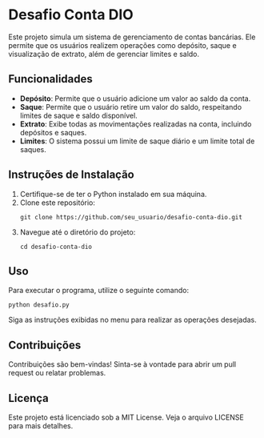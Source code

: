 # Desafio Conta DIO

Este projeto simula um sistema de gerenciamento de contas bancárias. Ele permite que os usuários realizem operações como depósito, saque e visualização de extrato, além de gerenciar limites e saldo.

## Funcionalidades

- **Depósito**: Permite que o usuário adicione um valor ao saldo da conta.
- **Saque**: Permite que o usuário retire um valor do saldo, respeitando limites de saque e saldo disponível.
- **Extrato**: Exibe todas as movimentações realizadas na conta, incluindo depósitos e saques.
- **Limites**: O sistema possui um limite de saque diário e um limite total de saques.

## Instruções de Instalação

1. Certifique-se de ter o Python instalado em sua máquina.
2. Clone este repositório:
   ```
   git clone https://github.com/seu_usuario/desafio-conta-dio.git
   ```
3. Navegue até o diretório do projeto:
   ```
   cd desafio-conta-dio
   ```

## Uso

Para executar o programa, utilize o seguinte comando:

```
python desafio.py
```

Siga as instruções exibidas no menu para realizar as operações desejadas.

## Contribuições

Contribuições são bem-vindas! Sinta-se à vontade para abrir um pull request ou relatar problemas.

## Licença

Este projeto está licenciado sob a MIT License. Veja o arquivo LICENSE para mais detalhes.
